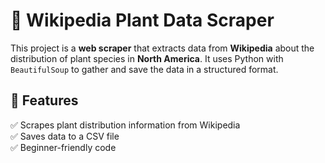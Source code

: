 # 🌱 Wikipedia Plant Data Scraper  

This project is a **web scraper** that extracts data from **Wikipedia** about the distribution of plant species in **North America**. It uses Python with `BeautifulSoup` to gather and save the data in a structured format.  

## 📌 Features  
✅ Scrapes plant distribution information from Wikipedia  
✅ Saves data to a CSV file  
✅ Beginner-friendly code  
